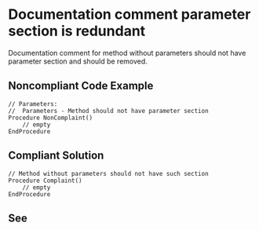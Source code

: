 # Documentation comment parameter section is redundant

Documentation comment for method without parameters should not have parameter section and should be removed.

## Noncompliant Code Example

```bsl
// Parameters:
//  Parameters - Method should not have parameter section
Procedure NonComplaint()
	// empty
EndProcedure

```

## Compliant Solution

```bsl
// Method without parameters should not have such section
Procedure Complaint()
	// empty
EndProcedure

```

## See

